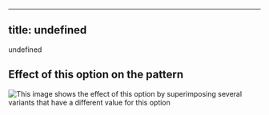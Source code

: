 ***

## title: undefined

undefined

## Effect of this option on the pattern

![This image shows the effect of this option by superimposing several variants that have a different value for this option](bee\_bandlength\_sample.svg "Effect of this option on the pattern")
